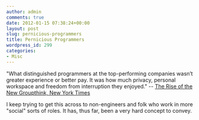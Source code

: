 ```yaml
---
author: admin
comments: true
date: 2012-01-15 07:38:24+00:00
layout: post
slug: pernicious-programmers
title: Pernicious Programmers
wordpress_id: 299
categories:
- Misc
---
```


"What distinguished programmers at the top-performing companies wasn’t greater experience or better pay. It was how much privacy, personal workspace and freedom from interruption they enjoyed." -- [The Rise of the New Groupthink, New York Times](http://www.nytimes.com/2012/01/15/opinion/sunday/the-rise-of-the-new-groupthink.html?_r=2&hp=&pagewanted=all)


I keep trying to get this across to non-engineers and folk who work in more "social" sorts of roles. It has, thus far, been a very hard concept to convey.

